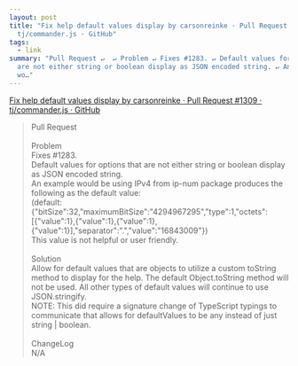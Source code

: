 ```yaml
---
layout: post
title: "Fix help default values display by carsonreinke · Pull Request #1309 ·
  tj/commander.js · GitHub"
tags:
  - link
summary: "Pull Request ↵  ↵ Problem ↵ Fixes #1283. ↵ Default values for options that
  are not either string or boolean display as JSON encoded string. ↵ An example
  wo…"
---
```


[Fix help default values display by carsonreinke · Pull Request #1309 · tj/commander.js · GitHub](https://github.com/tj/commander.js/pull/1309)

<blockquote><p>
Pull Request<br><br>Problem<br>Fixes #1283.<br>Default values for options that are not either string or boolean display as JSON encoded string.<br>An example would be using IPv4 from ip-num package produces the following as the default value:<br>(default: {"bitSize":32,"maximumBitSize":"4294967295","type":1,"octets":[{"value":1},{"value":1},{"value":1},{"value":1}],"separator":".","value":"16843009"})<br>This value is not helpful or user friendly.<br><br>Solution<br>Allow for default values that are objects to utilize a custom toString method to display for the help.  The default Object.toString method will not be used.  All other types of default values will continue to use JSON.stringify.<br>NOTE: This did require a signature change of TypeScript typings to communicate that allows for defaultValues to be any instead of just string | boolean.<br><br>ChangeLog<br>N/A
</p></blockquote>
